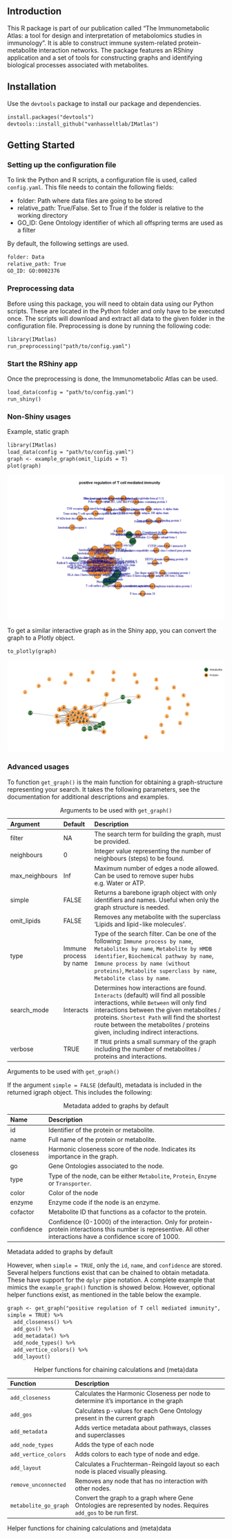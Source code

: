 ## Introduction

This R package is part of our publication called “The Immunometabolic
Atlas: a tool for design and interpretation of metabolomics studies in
immunology”. It is able to construct immune system-related
protein-metabolite interaction networks. The package features an RShiny
application and a set of tools for constructing graphs and identifying
biological processes associated with metabolites.

## Installation

Use the `devtools` package to install our package and dependencies.

    install.packages("devtools")
    devtools::install_github("vanhasseltlab/IMatlas")

## Getting Started

### Setting up the configuration file

To link the Python and R scripts, a configuration file is used, called
`config.yaml`. This file needs to contain the following fields:

-   folder: Path where data files are going to be stored
-   relative\_path: True/False. Set to True if the folder is relative to
    the working directory
-   GO\_ID: Gene Ontology identifier of which all offspring terms are
    used as a filter

By default, the following settings are used.

    folder: Data
    relative_path: True
    GO_ID: GO:0002376

### Preprocessing data

Before using this package, you will need to obtain data using our Python
scripts. These are located in the Python folder and only have to be
executed once. The scripts will download and extract all data to the
given folder in the configuration file. Preprocessing is done by running
the following code:

    library(IMatlas)
    run_preprocessing("path/to/config.yaml")

### Start the RShiny app

Once the preprocessing is done, the Immunometabolic Atlas can be used.

    load_data(config = "path/to/config.yaml")
    run_shiny()

### Non-Shiny usages

Example, static graph

    library(IMatlas)
    load_data(config = "path/to/config.yaml")
    graph <- example_graph(omit_lipids = T)
    plot(graph)

<img src="README_files/figure-markdown_strict/unnamed-chunk-6-1.png" style="display: block; margin: auto;" />

To get a similar interactive graph as in the Shiny app, you can convert
the graph to a Plotly object.

    to_plotly(graph)

![](README_files/figure-markdown_strict/unnamed-chunk-8-1.png)

### Advanced usages

To function `get_graph()` is the main function for obtaining a
graph-structure representing your search. It takes the following
parameters, see the documentation for additional descriptions and
examples.

<table>
<caption>Arguments to be used with <code>get_graph()</code></caption>
<colgroup>
<col style="width: 4%" />
<col style="width: 6%" />
<col style="width: 88%" />
</colgroup>
<thead>
<tr class="header">
<th style="text-align: left;">Argument</th>
<th style="text-align: left;">Default</th>
<th style="text-align: left;">Description</th>
</tr>
</thead>
<tbody>
<tr class="odd">
<td style="text-align: left;">filter</td>
<td style="text-align: left;">NA</td>
<td style="text-align: left;">The search term for building the graph, must be provided.</td>
</tr>
<tr class="even">
<td style="text-align: left;">neighbours</td>
<td style="text-align: left;">0</td>
<td style="text-align: left;">Integer value representing the number of neighbours (steps) to be found.</td>
</tr>
<tr class="odd">
<td style="text-align: left;">max_neighbours</td>
<td style="text-align: left;">Inf</td>
<td style="text-align: left;">Maximum number of edges a node allowed. Can be used to remove super hubs e.g. Water or ATP.</td>
</tr>
<tr class="even">
<td style="text-align: left;">simple</td>
<td style="text-align: left;">FALSE</td>
<td style="text-align: left;">Returns a barebone igraph object with only identifiers and names. Useful when only the graph structure is needed.</td>
</tr>
<tr class="odd">
<td style="text-align: left;">omit_lipids</td>
<td style="text-align: left;">FALSE</td>
<td style="text-align: left;">Removes any metabolite with the superclass ‘Lipids and lipid-like molecules’.</td>
</tr>
<tr class="even">
<td style="text-align: left;">type</td>
<td style="text-align: left;">Immune process by name</td>
<td style="text-align: left;">Type of the search filter. Can be one of the following: <code>Immune process by name</code>, <code>Metabolites by name</code>, <code>Metabolite by HMDB identifier</code>, <code>Biochemical pathway by name</code>, <code>Immune process by name (without proteins)</code>, <code>Metabolite superclass by name</code>, <code>Metabolite class by name</code>.</td>
</tr>
<tr class="odd">
<td style="text-align: left;">search_mode</td>
<td style="text-align: left;">Interacts</td>
<td style="text-align: left;">Determines how interactions are found. <code>Interacts</code> (default) will find all possible interactions, while <code>Between</code> will only find interactions between the given metabolites / proteins. <code>Shortest Path</code> will find the shortest route between the metabolites / proteins given, including indirect interactions.</td>
</tr>
<tr class="even">
<td style="text-align: left;">verbose</td>
<td style="text-align: left;">TRUE</td>
<td style="text-align: left;">If <code>TRUE</code> prints a small summary of the graph including the number of metabolites / proteins and interactions.</td>
</tr>
</tbody>
</table>

Arguments to be used with `get_graph()`

If the argument `simple = FALSE` (default), metadata is included in the
returned igraph object. This includes the following:

<table>
<caption>Metadata added to graphs by default</caption>
<colgroup>
<col style="width: 6%" />
<col style="width: 93%" />
</colgroup>
<thead>
<tr class="header">
<th style="text-align: left;">Name</th>
<th style="text-align: left;">Description</th>
</tr>
</thead>
<tbody>
<tr class="odd">
<td style="text-align: left;">id</td>
<td style="text-align: left;">Identifier of the protein or metabolite.</td>
</tr>
<tr class="even">
<td style="text-align: left;">name</td>
<td style="text-align: left;">Full name of the protein or metabolite.</td>
</tr>
<tr class="odd">
<td style="text-align: left;">closeness</td>
<td style="text-align: left;">Harmonic closeness score of the node. Indicates its importance in the graph.</td>
</tr>
<tr class="even">
<td style="text-align: left;">go</td>
<td style="text-align: left;">Gene Ontologies associated to the node.</td>
</tr>
<tr class="odd">
<td style="text-align: left;">type</td>
<td style="text-align: left;">Type of the node, can be either <code>Metabolite</code>, <code>Protein</code>, <code>Enzyme</code> or <code>Transporter</code>.</td>
</tr>
<tr class="even">
<td style="text-align: left;">color</td>
<td style="text-align: left;">Color of the node</td>
</tr>
<tr class="odd">
<td style="text-align: left;">enzyme</td>
<td style="text-align: left;">Enzyme code if the node is an enzyme.</td>
</tr>
<tr class="even">
<td style="text-align: left;">cofactor</td>
<td style="text-align: left;">Metabolite ID that functions as a cofactor to the protein.</td>
</tr>
<tr class="odd">
<td style="text-align: left;">confidence</td>
<td style="text-align: left;">Confidence (0-1000) of the interaction. Only for protein-protein interactions this number is representive. All other interactions have a confidence score of 1000.</td>
</tr>
</tbody>
</table>

Metadata added to graphs by default

However, when `simple = TRUE`, only the `id`, `name`, and `confidence`
are stored. Several helpers functions exist that can be chained to
obtain metadata. These have support for the `dplyr` pipe notation. A
complete example that mimics the `example_graph()` function is showed
below. However, optional helper functions exist, as mentioned in the
table below the example.

    graph <- get_graph("positive regulation of T cell mediated immunity", simple = TRUE) %>%
      add_closeness() %>%
      add_gos() %>%
      add_metadata() %>%
      add_node_types() %>%
      add_vertice_colors() %>%
      add_layout()

<table>
<caption>Helper functions for chaining calculations and (meta)data</caption>
<colgroup>
<col style="width: 16%" />
<col style="width: 83%" />
</colgroup>
<thead>
<tr class="header">
<th style="text-align: left;">Function</th>
<th style="text-align: left;">Description</th>
</tr>
</thead>
<tbody>
<tr class="odd">
<td style="text-align: left;"><code>add_closeness</code></td>
<td style="text-align: left;">Calculates the Harmonic Closeness per node to determine it’s importance in the graph</td>
</tr>
<tr class="even">
<td style="text-align: left;"><code>add_gos</code></td>
<td style="text-align: left;">Calculates p-values for each Gene Ontology present in the current graph</td>
</tr>
<tr class="odd">
<td style="text-align: left;"><code>add_metadata</code></td>
<td style="text-align: left;">Adds vertice metadata about pathways, classes and superclasses</td>
</tr>
<tr class="even">
<td style="text-align: left;"><code>add_node_types</code></td>
<td style="text-align: left;">Adds the type of each node</td>
</tr>
<tr class="odd">
<td style="text-align: left;"><code>add_vertice_colors</code></td>
<td style="text-align: left;">Adds colors to each type of node and edge.</td>
</tr>
<tr class="even">
<td style="text-align: left;"><code>add_layout</code></td>
<td style="text-align: left;">Calculates a Fruchterman-Reingold layout so each node is placed visually pleasing.</td>
</tr>
<tr class="odd">
<td style="text-align: left;"><code>remove_unconnected</code></td>
<td style="text-align: left;">Removes any node that has no interaction with other nodes.</td>
</tr>
<tr class="even">
<td style="text-align: left;"><code>metabolite_go_graph</code></td>
<td style="text-align: left;">Convert the graph to a graph where Gene Ontologies are represented by nodes. Requires <code>add_gos</code> to be run first.</td>
</tr>
</tbody>
</table>

Helper functions for chaining calculations and (meta)data
